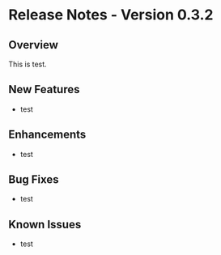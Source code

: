 # Release Notes - Version 0.3.2

## Overview

This is test.

## New Features

- test

## Enhancements

- test

## Bug Fixes

- test

## Known Issues

- test
